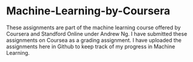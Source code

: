 # Machine-Learning-by-Coursera
These assignments are part of the machine learning course offered by Coursera and Standford Online under Andrew Ng. I have submitted these assignments on Coursea as a grading assignment. I have uploaded the assignments here in Github to keep track of my progress in Machine Learning.
